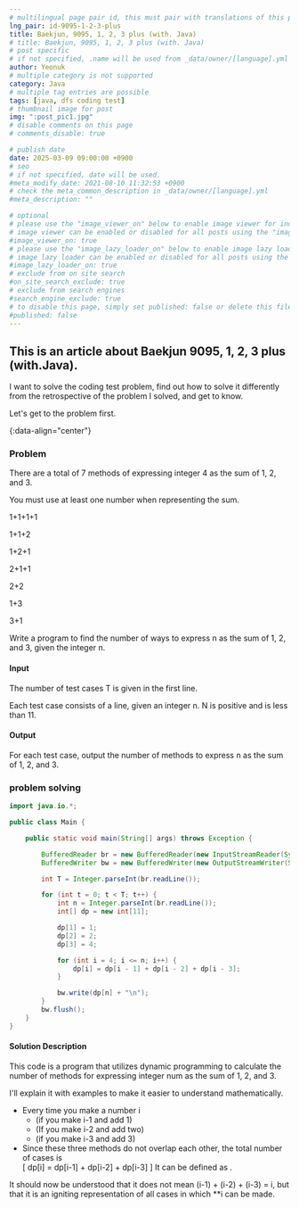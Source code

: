```yaml
---
# multilingual page pair id, this must pair with translations of this page. (This name must be unique)
lng_pair: id-9095-1-2-3-plus
title: Baekjun, 9095, 1, 2, 3 plus (with. Java)
# title: Baekjun, 9095, 1, 2, 3 plus (with. Java)
# post specific
# if not specified, .name will be used from _data/owner/[language].yml
author: Yeonuk
# multiple category is not supported
category: Java
# multiple tag entries are possible
tags: [java, dfs coding test]
# thumbnail image for post
img: ":post_pic1.jpg"
# disable comments on this page
# comments_disable: true

# publish date
date: 2025-03-09 09:00:00 +0900
# seo
# if not specified, date will be used.
#meta_modify_date: 2021-08-10 11:32:53 +0900
# check the meta_common_description in _data/owner/[language].yml
#meta_description: ""

# optional
# please use the "image_viewer_on" below to enable image viewer for individual pages or posts (_posts/ or [language]/_posts folders).
# image viewer can be enabled or disabled for all posts using the "image_viewer_posts: true" setting in _data/conf/main.yml.
#image_viewer_on: true
# please use the "image_lazy_loader_on" below to enable image lazy loader for individual pages or posts (_posts/ or [language]/_posts folders).
# image lazy loader can be enabled or disabled for all posts using the "image_lazy_loader_posts: true" setting in _data/conf/main.yml.
#image_lazy_loader_on: true
# exclude from on site search
#on_site_search_exclude: true
# exclude from search engines
#search_engine_exclude: true
# to disable this page, simply set published: false or delete this file
#published: false
---
```


<!-- outline-start -->

## This is an article about Baekjun 9095, 1, 2, 3 plus (with.Java).

I want to solve the coding test problem, find out how to solve it differently from the retrospective of the problem I solved, and get to know.

Let's get to the problem first.

{:data-align="center"}

<!-- outline-end -->

### Problem

There are a total of 7 methods of expressing integer 4 as the sum of 1, 2, and 3.

You must use at least one number when representing the sum.

1+1+1+1

1+1+2

1+2+1

2+1+1

2+2

1+3

3+1

Write a program to find the number of ways to express n as the sum of 1, 2, and 3, given the integer n.

#### Input

The number of test cases T is given in the first line.

Each test case consists of a line, given an integer n. N is positive and is less than 11.

#### Output

For each test case, output the number of methods to express n as the sum of 1, 2, and 3.

### problem solving

```java
import java.io.*;

public class Main {

	public static void main(String[] args) throws Exception {

		BufferedReader br = new BufferedReader(new InputStreamReader(System.in));
		BufferedWriter bw = new BufferedWriter(new OutputStreamWriter(System.out));

		int T = Integer.parseInt(br.readLine());

		for (int t = 0; t < T; t++) {
			int n = Integer.parseInt(br.readLine());
			int[] dp = new int[11];

			dp[1] = 1;
			dp[2] = 2;
			dp[3] = 4;

			for (int i = 4; i <= n; i++) {
				dp[i] = dp[i - 1] + dp[i - 2] + dp[i - 3];
			}

			bw.write(dp[n] + "\n");
		}
		bw.flush();
	}
}
```

#### Solution Description

This code is a program that utilizes dynamic programming to calculate the number of methods for expressing integer num as the sum of 1, 2, and 3.

I'll explain it with examples to make it easier to understand mathematically.

- Every time you make a number i
  - (if you make i-1 and add 1)
  - (If you make i-2 and add two)
  - (if you make i-3 and add 3)
- Since these three methods do not overlap each other, the total number of cases is  
  \[
  dp[i] = dp[i-1] + dp[i-2] + dp[i-3]
  \]
  It can be defined as .

It should now be understood that it does not mean (i-1) + (i-2) + (i-3) = i, but that it is an igniting representation of all cases in which \*\*i can be made.
